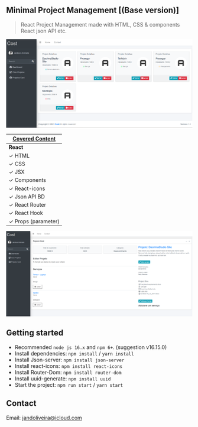 ## Minimal Project Management [(Base version)]

> React Project Management made with HTML, CSS & components React json API etc.

![preview](public/dist/img/demo1.png)

| [Covered Content](https://github.com/JailsonA/reactPortfolioegator) |
| ------------------------------------------------------------------- |
| **React**                                                           |
| ✓ HTML                                                              |
| ✓ CSS                                                               |
| ✓ JSX                                                               |
| ✓ Components                                                        |
| ✓ React-icons                                                       |
| ✓ Json API BD                                                       |
| ✓ React Router                                                      |
| ✓ React Hook                                                        |
| ✓ Props (parameter)                                                 |


![preview](public/dist/img/demo2.png)



## Getting started

- Recommended `node js 16.x` and `npm 6+`. (suggestion v16.15.0)
- Install dependencies: `npm install` / `yarn install`
- Install Json-server: `npm install json-server`
- Install react-icons: `npm install react-icons` 
- Install Router-Dom: `npm install router-dom` 
- Install uuid-generate: `npm install uuid` 
- Start the project: `npm run start` / `yarn start`


## Contact

Email: jandoliveira@icloud.com
